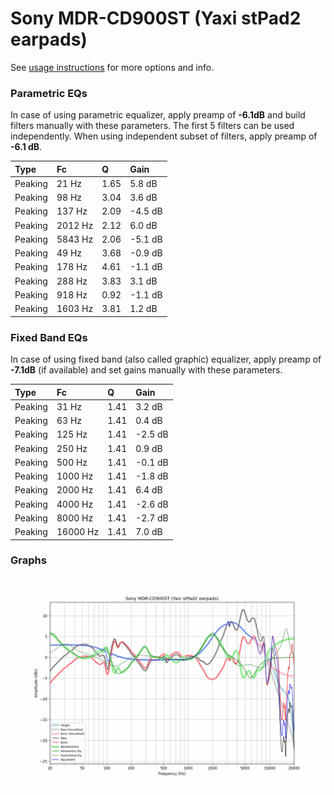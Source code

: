 # Sony MDR-CD900ST (Yaxi stPad2 earpads)
See [usage instructions](https://github.com/jaakkopasanen/AutoEq#usage) for more options and info.

### Parametric EQs
In case of using parametric equalizer, apply preamp of **-6.1dB** and build filters manually
with these parameters. The first 5 filters can be used independently.
When using independent subset of filters, apply preamp of **-6.1 dB**.

| Type    | Fc      |    Q | Gain    |
|:--------|:--------|:-----|:--------|
| Peaking | 21 Hz   | 1.65 | 5.8 dB  |
| Peaking | 98 Hz   | 3.04 | 3.6 dB  |
| Peaking | 137 Hz  | 2.09 | -4.5 dB |
| Peaking | 2012 Hz | 2.12 | 6.0 dB  |
| Peaking | 5843 Hz | 2.06 | -5.1 dB |
| Peaking | 49 Hz   | 3.68 | -0.9 dB |
| Peaking | 178 Hz  | 4.61 | -1.1 dB |
| Peaking | 288 Hz  | 3.83 | 3.1 dB  |
| Peaking | 918 Hz  | 0.92 | -1.1 dB |
| Peaking | 1603 Hz | 3.81 | 1.2 dB  |

### Fixed Band EQs
In case of using fixed band (also called graphic) equalizer, apply preamp of **-7.1dB**
(if available) and set gains manually with these parameters.

| Type    | Fc       |    Q | Gain    |
|:--------|:---------|:-----|:--------|
| Peaking | 31 Hz    | 1.41 | 3.2 dB  |
| Peaking | 63 Hz    | 1.41 | 0.4 dB  |
| Peaking | 125 Hz   | 1.41 | -2.5 dB |
| Peaking | 250 Hz   | 1.41 | 0.9 dB  |
| Peaking | 500 Hz   | 1.41 | -0.1 dB |
| Peaking | 1000 Hz  | 1.41 | -1.8 dB |
| Peaking | 2000 Hz  | 1.41 | 6.4 dB  |
| Peaking | 4000 Hz  | 1.41 | -2.6 dB |
| Peaking | 8000 Hz  | 1.41 | -2.7 dB |
| Peaking | 16000 Hz | 1.41 | 7.0 dB  |

### Graphs
![](./Sony%20MDR-CD900ST%20(Yaxi%20stPad2%20earpads).png)